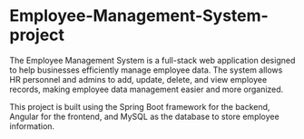 # Employee-Management-System-project
The Employee Management System is a full-stack web application designed to help businesses efficiently manage employee data. The system allows HR personnel and admins to add, update, delete, and view employee records, making employee data management easier and more organized.

This project is built using the Spring Boot framework for the backend, Angular for the frontend, and MySQL as the database to store employee information.
